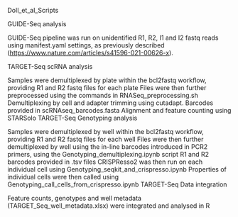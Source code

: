 Doll_et_al_Scripts

GUIDE-Seq analysis

GUIDE-Seq pipeline was run on unidentified R1, R2, I1 and I2 fastq reads using manifest.yaml settings, as previously described
(https://www.nature.com/articles/s41596-021-00626-x).

TARGET-Seq scRNA analysis

Samples were demultiplexed by plate within the bcl2fastq workflow, providing R1 and R2 fastq files for each plate
Files were then further preprocessed using the commands in RNASeq_preprocessing.sh
Demultiplexing by cell and adapter trimming using cutadapt. Barcodes provided in scRNAseq_barcodes.fasta
Alignment and feature counting using STARSolo
TARGET-Seq Genotyping analysis

Samples were demultiplexed by well within the bcl2fastq workflow, providing R1 and R2 fastq files for each well
Files were then further demultiplexed by well using the in-line barcodes introduced in PCR2 primers, using the Genotyping_demultiplexing.ipynb script
R1 and R2 barcodes provided in .tsv files
CRISPResso2 was then run on each individual cell using Genotyping_seqkit_and_crispresso.ipynb
Properties of individual cells were then called using Genotyping_call_cells_from_crispresso.ipynb
TARGET-Seq Data integration

Feature counts, genotypes and well metadata (TARGET_Seq_well_metadata.xlsx) were integrated and analysed in R
